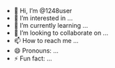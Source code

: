 - 👋 Hi, I’m @1248user
- 👀 I’m interested in ...
- 🌱 I’m currently learning ...
- 💞️ I’m looking to collaborate on ...
- 📫 How to reach me ...
- 😄 Pronouns: ...
- ⚡ Fun fact: ...

<!---
1248user/1248user is a ✨ special ✨ repository because its `README.md` (this file) appears on your GitHub profile.
You can click the Preview link to take a look at your changes.
--->
